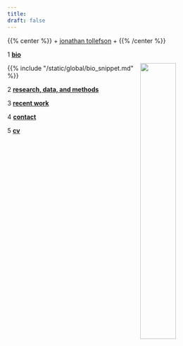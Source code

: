 ```yaml
---
title: 
draft: false
---
```


{{% center %}}
\+ [jonathan tollefson](/) \+
{{% /center %}}
<br/>

<img src="/images/portrait.jpg" style="float: right; width: 40%; margin-left: 3%; margin-bottom: 0.5em;margin-top: 2em">
</a>





1 [**bio**](/)

{{% include "/static/global/bio_snippet.md" %}}


2 [**research, data, and methods**](/data)

3 [**recent work**](/pubs)



4 [**contact**](/contact)


5 <a target="_blank" href="https://tollefsonj.github.io/Tollefson_CV.pdf">**cv**</a>

